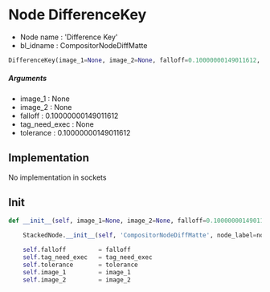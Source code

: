 # Node DifferenceKey

- Node name : 'Difference Key'
- bl_idname : CompositorNodeDiffMatte


``` python
DifferenceKey(image_1=None, image_2=None, falloff=0.10000000149011612, tag_need_exec=None, tolerance=0.10000000149011612, node_label=None, node_color=None)
```
##### Arguments

- image_1 : None
- image_2 : None
- falloff : 0.10000000149011612
- tag_need_exec : None
- tolerance : 0.10000000149011612

## Implementation

No implementation in sockets

## Init

``` python
def __init__(self, image_1=None, image_2=None, falloff=0.10000000149011612, tag_need_exec=None, tolerance=0.10000000149011612, node_label=None, node_color=None):

    StackedNode.__init__(self, 'CompositorNodeDiffMatte', node_label=node_label, node_color=node_color)

    self.falloff         = falloff
    self.tag_need_exec   = tag_need_exec
    self.tolerance       = tolerance
    self.image_1         = image_1
    self.image_2         = image_2
```
